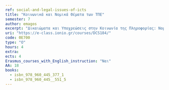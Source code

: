 ```yaml
---
ref: social-and-legal-issues-of-icts
title: "Κοινωνικά και Νομικά Θέματα των ΤΠΕ"
semester: 7
author: emagos
excerpt: "Δικαιώματα και Υποχρεώσεις στην Κοινωνία της Πληροφορίας: Νομικό και κανονιστικό πλαίσιο, ηθικά και κοινωνιολογικά ζητήματα, θέματα κουλτούρας, δεοντολογία, ερευνητικές προεκτάσεις. Ηλεκτρονικό Έγκλημα – κυβερνοέγκλημα. Ηλεκτρονικές Συναλλαγές και Προστασία Καταναλωτή. Επεξεργασία προσωπικών και ευαίσθητων δεδομένων στην παροχή Διαδικτυακών υπηρεσιών: νομικά, ηθικά, κοινωνιολογικά και τεχνολογικά ζητήματα. "
uri: "https://e-class.ionio.gr/courses/DCS184/"
code: ΘΕ700
type: "Ο"
hours: 4
extra: 
ects: 4
Erasmus_courses_with_English_instruction: "Ναι"
AA: 18
books:
  - isbn_978_960_445_377_1
  - isbn_978_960_445__551_5
---
```



